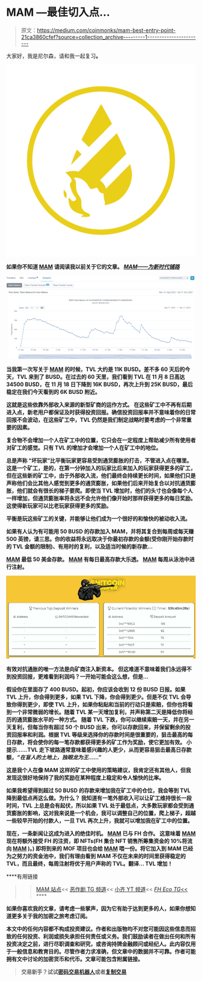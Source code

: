 # MAM —最佳切入点…

> 原文：<https://medium.com/coinmonks/mam-best-entry-point-21ca3860cfef?source=collection_archive---------1----------------------->

大家好，我是尼尔森，请和我一起复习[](https://mischiefminer.io/?ref=0xFc49434836bfE183a0042B097F993FBe2C46275e)**。**

**![](img/b13884422adad19622e7aea6eba4ded3.png)**

**如果你不知道 [**MAM**](https://mischiefminer.io/?ref=0xFc49434836bfE183a0042B097F993FBe2C46275e) 请阅读我以前关于它的文章。
[*MAM——为新时代铺路*](/coinmonks/mam-paving-the-way-into-a-new-age-in-crypto-2c47969500f8)**

**![](img/79ffb62762361c209c7fabe9536d83b8.png)**

**当我第一次写关于 [**MAM**](https://mischiefminer.io/?ref=0xFc49434836bfE183a0042B097F993FBe2C46275e) 的时候，TVL 大约是 11K BUSD。差不多 60 天后的今天，TVL 来到了 BUSD。在过去的 60 天里，我们看到 TVL 在 11 月 8 日高达 34500 BUSD，在 11 月 18 日下降到 16K BUSD，再次上升到 25K BUSD，最后稳定在我们今天看到的 6K BUSD 附近。**

**这就是这些依靠外部收入来源的新型矿商的运作方式。
在这些矿工中不再有后期进入点，新老用户都保证及时获得投资回报。确信投资回报率并不意味着你的日常回报不会波动，在这些矿工中，TVL 仍然是我们制定战略时要考虑的一个非常重要的因素。**

**复合物不会增加一个人在矿工中的位置，它只会在一定程度上帮助减少所有使用者对矿工的感觉。只有 TVL 的增加才会增加一个人在矿工中的地位。**

**总是声称
“坏玩家”比平衡玩家更容易受到通货膨胀的打击，不管进入点在哪里。这是一个矿工，是的，在第一分钟加入的玩家比后来加入的玩家获得更多的矿工，但在这些新的矿工中，由于外部收入流，他们最终会持续更长时间，如果他们只是声称他们会比其他人感觉到更多的通货膨胀，如果他们后来开始复合以对抗通货膨胀，他们就会有很长的梯子要爬。即使当 TVL 增加时，他们的头寸也会像每个人一样增加，但通货膨胀率将永远不会允许他们像开始时那样获得更多的每日奖励。这使得新玩家可以比老玩家获得更多的奖励。**

**平衡是玩这些矿工的关键，并能够让他们成为一个很好的和愉快的被动收入流。**

**如果有人认为有可能用 50 BUSD 的存款加入 MAM，并将其复合到每周或每天赚 500 英镑，请三思。你的收益将永远取决于你最初存款的金额(受你刚开始存款时的 TVL 金额的限制)、有用时的复利，以及适当时候的新存款…**

**[**MAM**](https://mischiefminer.io/?ref=0xFc49434836bfE183a0042B097F993FBe2C46275e) 最低 50 美金存款。
[**MAM**](https://mischiefminer.io/?ref=0xFc49434836bfE183a0042B097F993FBe2C46275e) 有每日最高存款大乐透。
[**MAM**](https://mischiefminer.io/?ref=0xFc49434836bfE183a0042B097F993FBe2C46275e) 每周从泳池中进行注射。**

**![](img/74ddc984faeda1079d64749acea73025.png)**

**有效对抗通胀的唯一方法是向矿商注入新资本。
但这难道不意味着我们永远得不到投资回报，更难看到利润吗？一开始可能会这么想，但是…**

**假设你在里面存了 400 BUSD。起初，你应该会收到 12 份 BUSD 日报。如果 TVL 上升，你会得到更多，如果 TVL 下降，你会得到更少。但是不仅 TVL 会导致你得到更少，即使 TVL 上升，如果你粘贴和当前的行动只是索赔，但你也将看到一个非常微弱的增长。随着 TVL 某一天增加复利，并声称第二天是降低你将经历的通货膨胀水平的一种方式。
随着 TVL 下跌，你可以继续索赔一天，并在另一天复利，但每当你有超过 50 个 BUSD 出来，你可以存款回来，并保留剩余的投资回报率和利润。根据 TVL 等级来选择你的存款时间是很重要的，狙击最高的每日存款，将会使你的每一笔存款都获得更多的矿工作为奖励，使它更加有效。
小提示……TVL 走下坡路通常意味着感兴趣的人更少，从而更容易狙击最高日存款额，*“在盲人的土地上，独眼龙为王……”***

**这是我个人在像 MAM 这样的矿工中使用的策略建议，我肯定还有其他人，但我发现这很好地保持了我的奖励在某种程度上稳定和令人愉快的比率。**

**如果我希望得到超过 50 BUSD 的存款来增加我在矿工中的仓位，我会等到 TVL 降到最低点再这么做。为什么？
我知道有一笔外部收入可以让矿工维持很长一段时间，TVL 上总是会有起伏，所以如果 TVL 处于最低点，大多数玩家都会受到通货膨胀的影响，这对我来说是一个机会，我可以调整自己的位置，爬上梯子，超越一些较早开始的付款人，一旦 TVL 再次上升，我就可以增加我在矿工中的位置。**

**现在，一条新闻让这成为进入[](https://mischiefminer.io/?ref=0xFc49434836bfE183a0042B097F993FBe2C46275e)**的绝佳时机。
[**MAM**](https://mischiefminer.io/?ref=0xFc49434836bfE183a0042B097F993FBe2C46275e) 已与 FH 合作。
这意味着 [**MAM**](https://mischiefminer.io/?ref=0xFc49434836bfE183a0042B097F993FBe2C46275e) 现在将额外接受 FH 的注资，即 NFTs(FH 集合 NFT 销售所筹集资金的 10%将流向 [**MAM**](https://mischiefminer.io/?ref=0xFc49434836bfE183a0042B097F993FBe2C46275e) )。)
即将到来的 MOF 项目也会给 [**MAM**](https://mischiefminer.io/?ref=0xFc49434836bfE183a0042B097F993FBe2C46275e) 喂一份。将它加入到 MAM 已经为之努力的资金池中，我们有理由看到 MAM 不仅在未来的时间里获得稳定的 TVL，而且最终，每周注射将优于用户声称的 TVL。翻译…
TVL 增加！****

****有用链接
> > [MAM 站点](https://mischiefminer.io/?ref=0xFc49434836bfE183a0042B097F993FBe2C46275e)<<
>>[恶作剧 TG 频道](https://t.me/cryptomischief2)<<
>>[小齐 YT 频道](https://www.youtube.com/c/CryptoMischief)<<
>>[*FH Eco TG*<<
>](https://t.me/FortuneHunters_Eco_System)****

****如果你喜欢我的文章，请考虑一些掌声，因为它有助于达到更多的人，如果你想知道更多关于我的加密之旅考虑订阅。****

****本文中的任何内容都不构成投资建议。作者和出版物均不对您可能因这些信息而招致的任何投资、利润或损失承担任何责任或义务。我们鼓励读者在做出任何和所有投资决定之前，进行尽职调查和研究，或咨询持牌金融顾问或经纪人。此内容仅用于一般信息和教育目的。尽管作者力求准确，但文章中的数据并不可靠。作者可能拥有文中讨论的加密货币和代币。文章可能包含附属链接。****

> ****交易新手？试试[密码交易机器人](/coinmonks/crypto-trading-bot-c2ffce8acb2a)或者[复制交易](/coinmonks/top-10-crypto-copy-trading-platforms-for-beginners-d0c37c7d698c)****